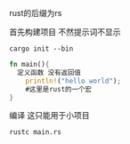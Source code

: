 rust的后缀为rs

首先构建项目 不然提示词不显示

```
cargo init --bin
```

```rust
fn main(){
  定义函数 没有返回值
    println!("hello world");
    #这里是rust的一个宏
}
```

编译 这只能用于小项目



```
rustc main.rs
```

